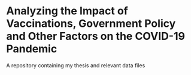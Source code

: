 # Analyzing the Impact of Vaccinations, Government Policy and Other Factors on the COVID-19 Pandemic
A repository containing my thesis and relevant data files
